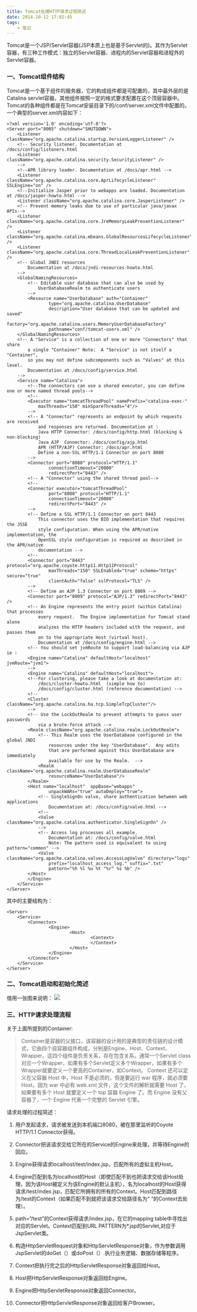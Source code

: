 ```yaml
---
title: Tomcat处理HTTP请求过程简述
date: 2014-10-12 17:02:45
tags: 
	- 笔记
---
```

Tomcat是一个JSP/Servlet容器(JSP本质上也是基于Servlet的)。其作为Servlet容器，有三种工作模式：独立的Servlet容器、进程内的Servlet容器和进程外的Servlet容器。
### 一、Tomcat组件结构
Tomcat是一个基于组件的服务器，它的构成组件都是可配置的，其中最外层的是Catalina servlet容器，其他组件按照一定的格式要求配置在这个顶层容器中。 
Tomcat的各种组件都是在Tomcat安装目录下的/conf/server.xml文件中配置的。
一个典型的server.xml内容如下：

	<?xml version='1.0' encoding='utf-8'?>
	<Server port="8005" shutdown="SHUTDOWN">
		<Listener className="org.apache.catalina.startup.VersionLoggerListener" />
		<!-- Security listener. Documentation at /docs/config/listeners.html
		<Listener className="org.apache.catalina.security.SecurityListener" />
		-->
		<!--APR library loader. Documentation at /docs/apr.html -->
		<Listener className="org.apache.catalina.core.AprLifecycleListener" SSLEngine="on" />
		<!--Initialize Jasper prior to webapps are loaded. Documentation at /docs/jasper-howto.html -->
		<Listener className="org.apache.catalina.core.JasperListener" />
		<!-- Prevent memory leaks due to use of particular java/javax APIs-->
		<Listener className="org.apache.catalina.core.JreMemoryLeakPreventionListener" />
		<Listener className="org.apache.catalina.mbeans.GlobalResourcesLifecycleListener" />
		<Listener className="org.apache.catalina.core.ThreadLocalLeakPreventionListener" />
		<!-- Global JNDI resources
			Documentation at /docs/jndi-resources-howto.html
		-->
		<GlobalNamingResources>
			<!-- Editable user database that can also be used by
				UserDatabaseRealm to authenticate users
			-->
			<Resource name="UserDatabase" auth="Container"
					type="org.apache.catalina.UserDatabase"
					description="User database that can be updated and saved"
					factory="org.apache.catalina.users.MemoryUserDatabaseFactory"
					pathname="conf/tomcat-users.xml" />
		</GlobalNamingResources>
		<!-- A "Service" is a collection of one or more "Connectors" that share
			a single "Container" Note:  A "Service" is not itself a "Container",
			so you may not define subcomponents such as "Valves" at this level.
			Documentation at /docs/config/service.html
		-->
		<Service name="Catalina">
			<!--The connectors can use a shared executor, you can define one or more named thread pools-->
			<!--
			<Executor name="tomcatThreadPool" namePrefix="catalina-exec-"
				maxThreads="150" minSpareThreads="4"/>
			-->
			<!-- A "Connector" represents an endpoint by which requests are received
				and responses are returned. Documentation at :
				Java HTTP Connector: /docs/config/http.html (blocking & non-blocking)
				Java AJP  Connector: /docs/config/ajp.html
				APR (HTTP/AJP) Connector: /docs/apr.html
				Define a non-SSL HTTP/1.1 Connector on port 8080
			-->
			<Connector port="8080" protocol="HTTP/1.1"
					connectionTimeout="20000"
					redirectPort="8443" />
			<!-- A "Connector" using the shared thread pool-->
			<!--
			<Connector executor="tomcatThreadPool"
					port="8080" protocol="HTTP/1.1"
					connectionTimeout="20000"
					redirectPort="8443" />
			-->
			<!-- Define a SSL HTTP/1.1 Connector on port 8443
				This connector uses the BIO implementation that requires the JSSE
				style configuration. When using the APR/native implementation, the
				OpenSSL style configuration is required as described in the APR/native
				documentation -->
			<!--
			<Connector port="8443" protocol="org.apache.coyote.http11.Http11Protocol"
					maxThreads="150" SSLEnabled="true" scheme="https" secure="true"
					clientAuth="false" sslProtocol="TLS" />
			-->
			<!-- Define an AJP 1.3 Connector on port 8009 -->
			<Connector port="8009" protocol="AJP/1.3" redirectPort="8443" />
			<!-- An Engine represents the entry point (within Catalina) that processes
				every request.  The Engine implementation for Tomcat stand alone
				analyzes the HTTP headers included with the request, and passes them
				on to the appropriate Host (virtual host).
				Documentation at /docs/config/engine.html -->
			<!-- You should set jvmRoute to support load-balancing via AJP ie :
			<Engine name="Catalina" defaultHost="localhost" jvmRoute="jvm1">
			-->
			<Engine name="Catalina" defaultHost="localhost">
			<!--For clustering, please take a look at documentation at:
				/docs/cluster-howto.html  (simple how to)
				/docs/config/cluster.html (reference documentation) -->
			<!--
			<Cluster className="org.apache.catalina.ha.tcp.SimpleTcpCluster"/>
			-->
			<!-- Use the LockOutRealm to prevent attempts to guess user passwords
				via a brute-force attack -->
			<Realm className="org.apache.catalina.realm.LockOutRealm">
				<!-- This Realm uses the UserDatabase configured in the global JNDI
					resources under the key "UserDatabase".  Any edits
					that are performed against this UserDatabase are immediately
					available for use by the Realm.  -->
				<Realm className="org.apache.catalina.realm.UserDatabaseRealm"
					resourceName="UserDatabase"/>
			</Realm>
			<Host name="localhost"  appBase="webapps"
					unpackWARs="true" autoDeploy="true">
				<!-- SingleSignOn valve, share authentication between web applications
					Documentation at: /docs/config/valve.html -->
				<!--
				<Valve className="org.apache.catalina.authenticator.SingleSignOn" />
				-->
				<!-- Access log processes all example.
					Documentation at: /docs/config/valve.html
					Note: The pattern used is equivalent to using pattern="common" -->
				<Valve className="org.apache.catalina.valves.AccessLogValve" directory="logs"
					prefix="localhost_access_log." suffix=".txt"
					pattern="%h %l %u %t "%r" %s %b" />
			</Host>
			</Engine>
		</Service>
	</Server>

其中的主要结构为：

	<Server>
		<Service>
			<Connector>
					<Engine>
							<Host>
									<Context>
									</Context>
							</Host>
					</Engine>
			</Connector>
		</Service>
	</Server>

### 二、Tomcat启动和初始化简述
借用一张图来说明：
![](http://ou5y7q62a.bkt.clouddn.com/20160315185952700.jpg)

### 三、HTTP请求处理流程
关于上面所提到的Container:
>Container是容器的父接口，该容器的设计用的是典型的责任链的设计模式，它由四个自容器组件构成，分别是Engine、Host、Context、Wrapper。这四个组件是负责关系，存在包含关系。通常一个Servlet class对应一个Wrapper，如果有多个Servlet定义多个Wrapper，如果有多个Wrapper就要定义一个更高的Container，如Context。 Context 还可以定义在父容器 Host 中，Host 不是必须的，但是要运行 war 程序，就必须要 Host，因为 war 中必有 web.xml 文件，这个文件的解析就需要 Host 了，如果要有多个 Host 就要定义一个 top 容器 Engine 了。而 Engine 没有父容器了，一个 Engine 代表一个完整的 Servlet 引擎。

请求处理的过程简述：

1. 用户发起请求，请求被发送到本机端口8080，被在那里监听的Coyote HTTP/1.1 Connector获得。 

2. Connector把该请求交给它所在的Service的Engine来处理，并等待Engine的回应。 

3. Engine获得请求localhost/test/index.jsp，匹配所有的虚拟主机Host。 

4. Engine匹配到名为localhost的Host（即使匹配不到也把请求交给该Host处理，因为该Host被定义为该Engine的默认主机），名为localhost的Host获得请求/test/index.jsp，匹配它所拥有的所有的Context。Host匹配到路径为/test的Context（如果匹配不到就把该请求交给路径名为“ ”的Context去处理）。 

5. path=“/test”的Context获得请求/index.jsp，在它的mapping table中寻找出对应的Servlet。Context匹配到URL PATTERN为*.jsp的Servlet,对应于JspServlet类。 

6. 构造HttpServletRequest对象和HttpServletResponse对象，作为参数调用JspServlet的doGet（）或doPost（）.执行业务逻辑、数据存储等程序。 

7. Context把执行完之后的HttpServletResponse对象返回给Host。 

8. Host把HttpServletResponse对象返回给Engine。 

9. Engine把HttpServletResponse对象返回Connector。 

10. Connector把HttpServletResponse对象返回给客户Browser。	